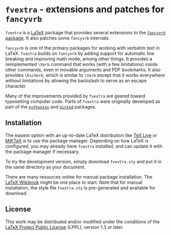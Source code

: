 # `fvextra` - extensions and patches for `fancyvrb`


`fvextra` is a [LaTeX](https://www.latex-project.org/) package that provides
several extensions to the [`fancyvrb` package](https://www.ctan.org/pkg/fancyvrb).
It also patches some `fancyvrb` internals.

`fancyvrb` is one of the primary packages for working with verbatim text in
LaTeX.  `fvextra` builds on `fancyvrb` by adding support for automatic line
breaking and improving math mode, among other things.  It provides a
reimplemented `\Verb` command that works (with a few limitations) inside other
commands, even in movable arguments and PDF bookmarks.  It also provides
`\EscVerb`, which is similar to `\Verb` except that it works everywhere
without limitations by allowing the backslash to serve as an escape character.

Many of the improvements provided by `fvextra` are geared toward typesetting
computer code.  Parts of `fvextra` were originally developed as part of the
[`pythontex`](https://github.com/gpoore/pythontex) and
[`minted`](https://github.com/gpoore/minted) packages.


## Installation

The easiest option with an up-to-date LaTeX distribution like
[TeX Live](https://tug.org/texlive/) or [MiKTeX](https://miktex.org/)
is to use the package manager.  Depending on how LaTeX is configured,
you may already have `fvextra` installed, and can update it
with the package manager if necessary.

To try the development version, simply download `fvextra.sty` and put it in
the same directory as your document.

There are many resources online for manual package installation. The
[LaTeX Wikibook](https://en.wikibooks.org/wiki/LaTeX/Installing_Extra_Packages#Manual_installation)
might be one place to start.  Note that for manual installation, the style
file `fvextra.sty` is pre-generated and available for download.


## License

This work may be distributed and/or modified under the conditions of the
[LaTeX Project Public License](http://www.latex-project.org/lppl.txt) (LPPL),
version 1.3 or later.
